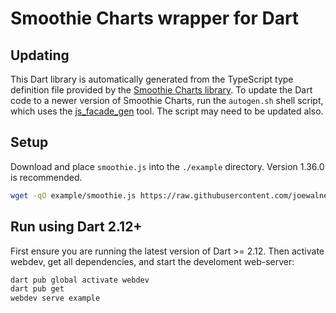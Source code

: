 # Smoothie Charts wrapper for Dart

## Updating

This Dart library is automatically generated from the TypeScript type definition
file provided by the [Smoothie Charts library](https://github.com/joewalnes/smoothie).
To update the Dart code to a newer version of Smoothie Charts, run the
```autogen.sh``` shell script, which uses the
[js_facade_gen](https://github.com/dart-lang/js_facade_gen) tool. The script may
need to be updated also.

## Setup

Download and place ```smoothie.js``` into the ```./example``` directory. Version
1.36.0 is recommended.

```sh
wget -qO example/smoothie.js https://raw.githubusercontent.com/joewalnes/smoothie/1.36.0/smoothie.js
```

## Run using Dart 2.12+

First ensure you are running the latest version of Dart >= 2.12. Then activate webdev,
get all dependencies, and start the develoment web-server:

```sh
dart pub global activate webdev
dart pub get
webdev serve example
```
